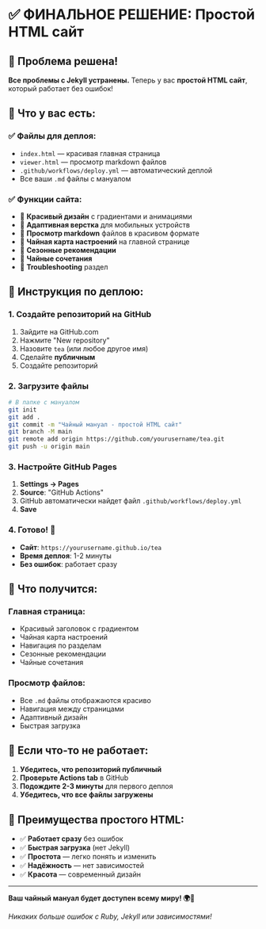 # ✅ ФИНАЛЬНОЕ РЕШЕНИЕ: Простой HTML сайт

## 🎯 Проблема решена!

**Все проблемы с Jekyll устранены.** Теперь у вас **простой HTML сайт**, который работает без ошибок!

## 🚀 Что у вас есть:

### ✅ Файлы для деплоя:
- `index.html` — красивая главная страница
- `viewer.html` — просмотр markdown файлов
- `.github/workflows/deploy.yml` — автоматический деплой
- Все ваши `.md` файлы с мануалом

### ✅ Функции сайта:
- 🎨 **Красивый дизайн** с градиентами и анимациями
- 📱 **Адаптивная верстка** для мобильных устройств
- 📖 **Просмотр markdown** файлов в красивом формате
- 🧠 **Чайная карта настроений** на главной странице
- 📅 **Сезонные рекомендации**
- 🤝 **Чайные сочетания**
- 🔧 **Troubleshooting** раздел

## 🚀 Инструкция по деплою:

### 1. Создайте репозиторий на GitHub
1. Зайдите на GitHub.com
2. Нажмите "New repository"
3. Назовите `tea` (или любое другое имя)
4. Сделайте **публичным**
5. Создайте репозиторий

### 2. Загрузите файлы
```bash
# В папке с мануалом
git init
git add .
git commit -m "Чайный мануал - простой HTML сайт"
git branch -M main
git remote add origin https://github.com/yourusername/tea.git
git push -u origin main
```

### 3. Настройте GitHub Pages
1. **Settings → Pages**
2. **Source**: "GitHub Actions"
3. GitHub автоматически найдет файл `.github/workflows/deploy.yml`
4. **Save**

### 4. Готово! 🎉
- **Сайт**: `https://yourusername.github.io/tea`
- **Время деплоя**: 1-2 минуты
- **Без ошибок**: работает сразу

## 🎨 Что получится:

### Главная страница:
- Красивый заголовок с градиентом
- Чайная карта настроений
- Навигация по разделам
- Сезонные рекомендации
- Чайные сочетания

### Просмотр файлов:
- Все `.md` файлы отображаются красиво
- Навигация между страницами
- Адаптивный дизайн
- Быстрая загрузка

## 🔧 Если что-то не работает:

1. **Убедитесь, что репозиторий публичный**
2. **Проверьте Actions tab** в GitHub
3. **Подождите 2-3 минуты** для первого деплоя
4. **Убедитесь, что все файлы загружены**

## 🎯 Преимущества простого HTML:

- ✅ **Работает сразу** без ошибок
- ✅ **Быстрая загрузка** (нет Jekyll)
- ✅ **Простота** — легко понять и изменить
- ✅ **Надёжность** — нет зависимостей
- ✅ **Красота** — современный дизайн

---

**Ваш чайный мануал будет доступен всему миру! 🌍🍵**

*Никаких больше ошибок с Ruby, Jekyll или зависимостями!*
